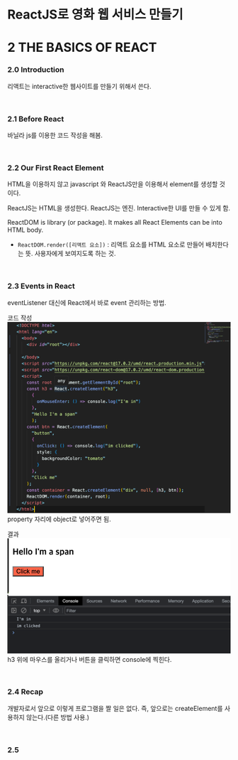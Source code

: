 # ReactJS로 영화 웹 서비스 만들기

# 2 THE BASICS OF REACT

### 2.0 Introduction

리액트는 interactive한 웹사이트를 만들기 위해서 쓴다.

<br>

### 2.1 Before React

바닐라 js를 이용한 코드 작성을 해봄.

<br>

### 2.2 Our First React Element

HTML을 이용하지 않고 javascript 와 ReactJS만을 이용해서 element를 생성할 것이다.

ReactJS는 HTML을 생성한다. 
ReactJS는 엔진. Interactive한 UI를 만들 수 있게 함.

ReactDOM is library (or package). It makes all React Elements can be into HTML body.

- `ReactDOM.render([리액트 요소])` : 리액트 요소를 HTML 요소로 만들어 배치한다는 뜻. 사용자에게 보여지도록 하는 것.

<br>

### 2.3 Events in React

eventListener 대신에 React에서 바로 event 관리하는 방법.

코드 작성
![](md-img/2.3-1.png)
property 자리에 object로 넣어주면 됨.

결과
![](md-img/2.3-2.png)
![](md-img/2.3-3.png)
h3 위에 마우스를 올리거나 버튼을 클릭하면 console에 찍힌다.

<br>

### 2.4 Recap

개발자로서 앞으로 이렇게 프로그램을 짤 일은 없다. 즉, 앞으로는 createElement를 사용하지 않는다.(다른 방법 사용.)

<br>

### 2.5 